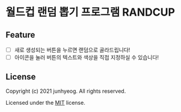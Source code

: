 # 월드컵 랜덤 뽑기 프로그램 RANDCUP

## Feature

- [ ] 새로 생성되는 버튼을 누르면 랜덤으로 골라드립니다!
- [ ] 아이콘을 눌러 버튼의 텍스트와 색상을 직접 지정하실 수 있습니다!

## License

Copyright (c) 2021 junhyeog. All rights reserved.

Licensed under the [MIT](LICENSE) license.
